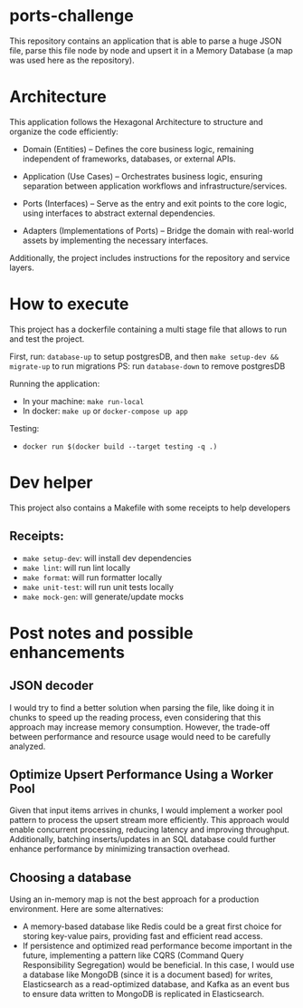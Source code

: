 # ports-challenge

This repository contains an application that is able to parse a huge JSON file, parse this file node by node and upsert it in a Memory Database (a map was used here as the repository).

# Architecture

This application follows the Hexagonal Architecture to structure and organize the code efficiently:

- Domain (Entities) – Defines the core business logic, remaining independent of frameworks, databases, or external APIs.

- Application (Use Cases) – Orchestrates business logic, ensuring separation between application workflows and infrastructure/services.

- Ports (Interfaces) – Serve as the entry and exit points to the core logic, using interfaces to abstract external dependencies.

- Adapters (Implementations of Ports) – Bridge the domain with real-world assets by implementing the necessary interfaces.

Additionally, the project includes instructions for the repository and service layers.


# How to execute

This project has a dockerfile containing a multi stage file that allows to run and test the project.

First, run: `database-up` to setup postgresDB, and then `make setup-dev && migrate-up` to run migrations
PS: run `database-down` to remove postgresDB

Running the application:
- In your machine: `make run-local`
- In docker: `make up` or `docker-compose up app`

Testing:
- `docker run $(docker build --target testing -q .)`

# Dev helper

This project also contains a Makefile with some receipts to help developers

## Receipts:
- `make setup-dev`: will install dev dependencies
- `make lint`: will run lint locally
- `make format`: will run formatter locally
- `make unit-test`: will run unit tests locally 
- `make mock-gen`: will generate/update mocks

# Post notes and possible enhancements

## JSON decoder

I would try to find a better solution when parsing the file, like doing it in chunks to speed up the reading process, even considering that this approach may increase memory consumption. However, the trade-off between performance and resource usage would need to be carefully analyzed.

## Optimize Upsert Performance Using a Worker Pool 

Given that input items arrives in chunks, I would implement a worker pool pattern to process the upsert stream more efficiently. This approach would enable concurrent processing, reducing latency and improving throughput. Additionally, batching inserts/updates in an SQL database could further enhance performance by minimizing transaction overhead.

## Choosing a database

Using an in-memory map is not the best approach for a production environment. Here are some alternatives:

- A memory-based database like Redis could be a great first choice for storing key-value pairs, providing fast and efficient read access.
- If persistence and optimized read performance become important in the future, implementing a pattern like CQRS (Command Query Responsibility Segregation) would be beneficial. In this case, I would use a database like MongoDB (since it is a document based) for writes, Elasticsearch as a read-optimized database, and Kafka as an event bus to ensure data written to MongoDB is replicated in Elasticsearch.
